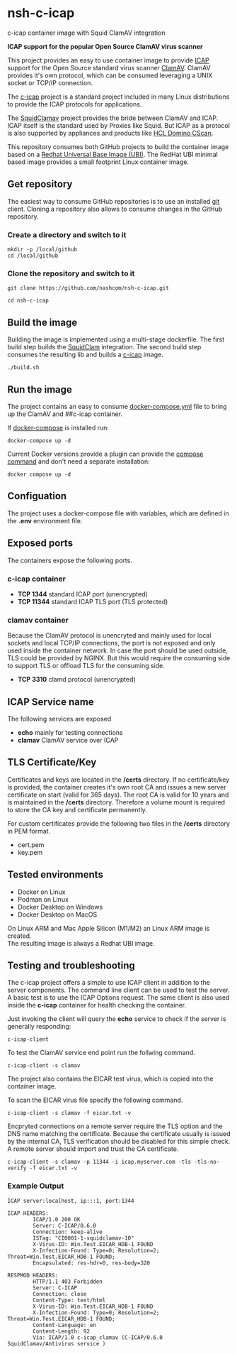 # nsh-c-icap
c-icap container image with Squid ClamAV integration

**ICAP support for the popular Open Source ClamAV virus scanner**


This project provides an easy to use container image to provide [ICAP](https://datatracker.ietf.org/doc/html/rfc3507) support for the Open Source standard virus scanner [ClamAV](https://www.clamav.net/).
ClamAV provides it's own protocol, which can be consumed leveraging a UNIX socket or TCP/IP connection.

The [c-icap](https://github.com/c-icap/c-icap-server) project is a standard project included in many Linux distributions to provide the ICAP protocols for applications.


The [SquidClamav](https://squidclamav.darold.net/) project provides the bride between ClamAV and ICAP.
ICAP itself is the standard used by Proxies like Squid. But ICAP as a protocol is also supported by appliances and products like [HCL Domino CScan](https://help.hcltechsw.com/domino/14.0.0/admin/conf_scanningattachmentsforviruses.html).

This repository consumes both GitHub projects to build the container image based on a [Redhat Universal Base Image (UBI)](https://www.redhat.com/en/blog/introducing-red-hat-universal-base-image).
The RedHat UBI minimal based image provides a small footprint Linux container image.



## Get repository

The easiest way to consume GitHub repositories is to use an installed [git](https://git-scm.com/) client.
Cloning a repository also allows to consume changes in the GitHub repository.


### Create a directory and switch to it

```
mkdir -p /local/github
cd /local/github
```

### Clone the repository and switch to it

```
git clone https://github.com/nashcom/nsh-c-icap.git

cd nsh-c-icap
```

## Build the image

Building the image is implemented using a multi-stage dockerfile.
The first build step builds the [SquidClam](https://squidclamav.darold.net/) integration.
The second build step consumes the resulting lib and builds a [c-icap](c-icap.sourceforge.net) image.


```
./build.sh
```

## Run the image

The project contains an easy to consume [docker-compose.yml](https://docs.docker.com/compose/compose-file/) file to bring up the ClamAV and ##c-icap container.

If [docker-compose](https://docs.docker.com/compose/) is installed run:

```
docker-compose up -d
```

Current Docker versions provide a plugin can provide the [compose command](https://docs.docker.com/compose/reference/) and don't need a separate installation:


```
docker compose up -d
```


## Configuation

The project uses a docker-compose file with variables, which are defined in the **.env** environment file.


## Exposed ports

The containers expose the following ports.

### c-icap container

- **TCP 1344** standard ICAP port (unencrypted)
- **TCP 11344** standard ICAP TLS port (TLS protected)

### clamav container

Because the ClamAV protocol is unencryted and mainly used for local sockets and local TCP/IP connections, the port is not exposed and only used inside the container network.
In case the port should be used outside, TLS could be provided by NGINX. But this would require the consuming side to support TLS or offload TLS for the consuming side.

- **TCP 3310** clamd protocol (unencrypted)


## ICAP Service name

The following services are exposed

- **echo** mainly for testing connections
- **clamav** ClamAV service over ICAP


## TLS Certificate/Key

Certificates and keys are located in the **/certs** directory.
If no certificate/key is provided, the container creates it's own root CA and issues a new server certificate on start (valid for 365 days).
The root CA is valid for 10 years and is maintained in the **/certs** directory.
Therefore a volume mount is required to store the CA key and certificate permanently.

For custom certificates provide the following two files in the **/certs** directory in PEM format.

- cert.pem
- key.pem


## Tested environments

- Docker on Linux
- Podman on Linux
- Docker Desktop on Windows
- Docker Desktop on MacOS

On Linux ARM and Mac Apple Silicon (M1/M2) an Linux ARM image is created.  
The resulting image is always a Redhat UBI image.



## Testing and troubleshooting

The c-icap project offers a simple to use ICAP client in addition to the server components.
The command line client can be used to test the server. A basic test is to use the ICAP Options request.
The same client is also used inside the **c-icap** container for health checking the container.

Just invoking the client will query the **echo** service to check if the server is generally responding:


```
c-icap-client
```

To test the ClamAV service end point run the follwing command.


```
c-icap-client -s clamav
```

The project also contains the EICAR test virus, which is copied into the container image.


To scan the EICAR virus file specify the following command.


```
c-icap-client -s clamav -f eicar.txt -v
```

Encpryted connections on a remote server require the TLS option and the DNS name matching the certificate.
Because the certificate usually is issued by the internal CA, TLS verification should be disabled for this simple check.
A remote server should import and trust the CA certificate.


```
c-icap-client -s clamav -p 11344 -i icap.myserver.com -tls -tls-no-verify -f eicar.txt -v
```


### Example Output


```
ICAP server:localhost, ip:::1, port:1344

ICAP HEADERS:
        ICAP/1.0 200 OK
        Server: C-ICAP/0.6.0
        Connection: keep-alive
        ISTag: "CI0001-1-squidclamav-10"
        X-Virus-ID: Win.Test.EICAR_HDB-1 FOUND
        X-Infection-Found: Type=0; Resolution=2; Threat=Win.Test.EICAR_HDB-1 FOUND;
        Encapsulated: res-hdr=0, res-body=320

RESPMOD HEADERS:
        HTTP/1.1 403 Forbidden
        Server: C-ICAP
        Connection: close
        Content-Type: text/html
        X-Virus-ID: Win.Test.EICAR_HDB-1 FOUND
        X-Infection-Found: Type=0; Resolution=2; Threat=Win.Test.EICAR_HDB-1 FOUND;
        Content-Language: en
        Content-Length: 92
        Via: ICAP/1.0 c-icap_clamav (C-ICAP/0.6.0 SquidClamav/Antivirus service )
```
